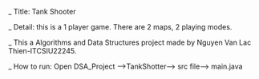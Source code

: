 _ Title: Tank Shooter          

_ Detail: this is a 1 player game. There are 2 maps, 2 playing modes.

_ This a Algorithms and Data Structures project made by Nguyen Van Lac Thien-ITCSIU22245.

_ How to run: Open DSA_Project
-->TankShotter--> src file--> main.java
